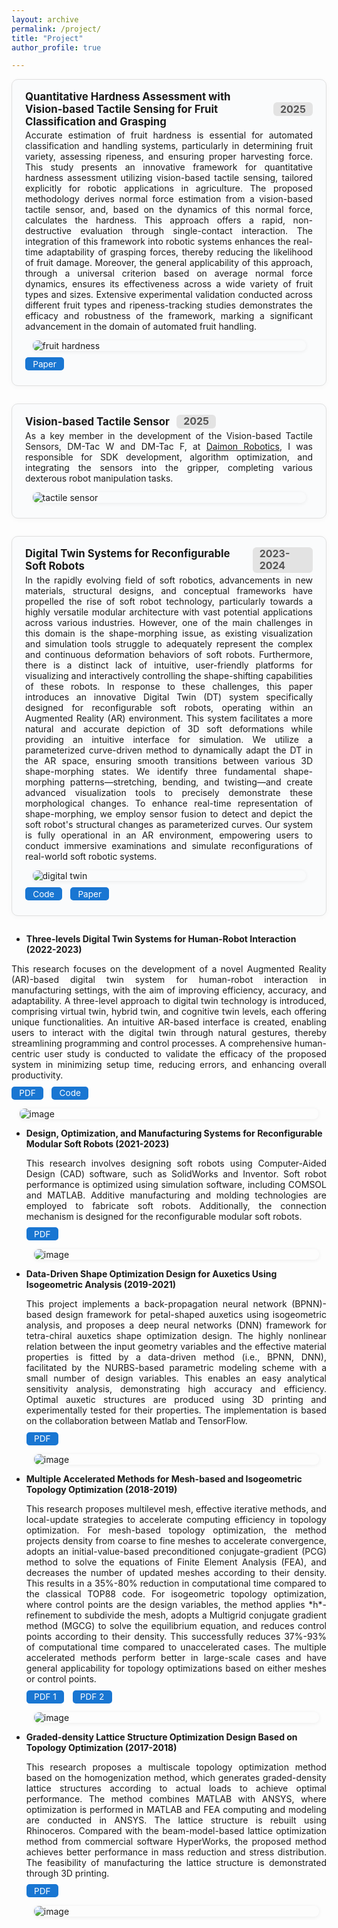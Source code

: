 ```yaml
---
layout: archive
permalink: /project/
title: "Project"
author_profile: true

---
```


<style>
.project-card {
  border: 1px solid #e0e0e0;
  border-radius: 10px;
  margin-bottom: 2em;
  padding: 1.2em 1.5em 1.2em 1.5em;
  background: #fafbfc;
  box-shadow: 0 2px 8px 0 rgba(0,0,0,0.03);
}
.project-title {
  font-size: 1.2em;
  font-weight: bold;
  margin-bottom: 0.2em;
  display: flex;
  align-items: center;
}
.project-badge {
  background: #e3e3e3;
  color: #555;
  border-radius: 6px;
  padding: 0.1em 0.7em;
  font-size: 0.95em;
  margin-left: 0.7em;
}
.project-links {
  margin: 0.7em 0 0.5em 0;
}
.project-link-btn {
  display: inline-block;
  background: #1976d2;
  color: #fff !important;
  border-radius: 5px;
  padding: 0.18em 0.9em;
  margin-right: 0.7em;
  font-size: 0.97em;
  text-decoration: none;
  transition: background 0.2s;
}
.project-link-btn:hover {
  background: #1256a0;
}
.project-img {
  display: block;
  margin: 1em auto 0.5em auto;
  max-width: 95%;
  border-radius: 8px;
  box-shadow: 0 1px 6px 0 rgba(0,0,0,0.07);
}
</style>

<div class="project-card">
  <div class="project-title">Quantitative Hardness Assessment with Vision-based Tactile Sensing for Fruit Classification and Grasping <span class="project-badge">2025</span></div>
  <div style="text-align:justify;">
    Accurate estimation of fruit hardness is essential for automated classification and handling systems, particularly in determining fruit variety, assessing ripeness, and ensuring proper harvesting force. This study presents an innovative framework for quantitative hardness assessment utilizing vision-based tactile sensing, tailored explicitly for robotic applications in agriculture. The proposed methodology derives normal force estimation from a vision-based tactile sensor, and, based on the dynamics of this normal force, calculates the hardness. This approach offers a rapid, non-destructive evaluation through single-contact interaction. The integration of this framework into robotic systems enhances the real-time adaptability of grasping forces, thereby reducing the likelihood of fruit damage. Moreover, the general applicability of this approach, through a universal criterion based on average normal force dynamics, ensures its effectiveness across a wide variety of fruit types and sizes. Extensive experimental validation conducted across different fruit types and ripeness-tracking studies demonstrates the efficacy and robustness of the framework, marking a significant advancement in the domain of automated fruit handling.
  </div>
  <img class="project-img" src="https://github.com/user-attachments/assets/3660a1a6-2579-4ff7-9b55-a6bba432673b" alt="fruit hardness" />
  <div class="project-links">
    <a class="project-link-btn" href="https://arxiv.org/abs/2505.05725" target="_blank">Paper</a>
  </div>
</div>


<div class="project-card">
  <div class="project-title">Vision-based Tactile Sensor <span class="project-badge">2025</span></div>
  <div style="text-align:justify;">
    As a key member in the development of the Vision-based Tactile Sensors, DM-Tac W and DM-Tac F, at <a href="https://www.dmrobot.com/en/" target="_blank">Daimon Robotics</a>, I was responsible for SDK development, algorithm optimization, and integrating the sensors into the gripper, completing various dexterous robot manipulation tasks.
  </div>
  <img class="project-img" src="https://github.com/user-attachments/assets/12d43909-cf20-4e0a-a7c8-4c88c70910ec" alt="tactile sensor" />
</div>

  

<div class="project-card">
  <div class="project-title">Digital Twin Systems for Reconfigurable Soft Robots <span class="project-badge">2023-2024</span></div>
  <div style="text-align:justify;">
    In the rapidly evolving field of soft robotics, advancements in new materials, structural designs, and conceptual frameworks have propelled the rise of soft robot technology, particularly towards a highly versatile modular architecture with vast potential applications across various industries. However, one of the main challenges in this domain is the shape-morphing issue, as existing visualization and simulation tools struggle to adequately represent the complex and continuous deformation behaviors of soft robots. Furthermore, there is a distinct lack of intuitive, user-friendly platforms for visualizing and interactively controlling the shape-shifting capabilities of these robots. In response to these challenges, this paper introduces an innovative Digital Twin (DT) system specifically designed for reconfigurable soft robots, operating within an Augmented Reality (AR) environment. This system facilitates a more natural and accurate depiction of 3D soft deformations while providing an intuitive interface for simulation. We utilize a parameterized curve-driven method to dynamically adapt the DT in the AR space, ensuring smooth transitions between various 3D shape-morphing states. We identify three fundamental shape-morphing patterns—stretching, bending, and twisting—and create advanced visualization tools to precisely demonstrate these morphological changes. To enhance real-time representation of shape-morphing, we employ sensor fusion to detect and depict the soft robot's structural changes as parameterized curves. Our system is fully operational in an AR environment, empowering users to conduct immersive examinations and simulate reconfigurations of real-world soft robotic systems.
  </div>
  <img class="project-img" src="https://github.com/user-attachments/assets/cf3e018d-424c-4e68-8caa-55c696a89710" alt="digital twin" />
  <div class="project-links">
    <a class="project-link-btn" href="https://github.com/yuanzero/DT-Reconfigurable-Soft-Robot/tree/master" target="_blank">Code</a>
    <a class="project-link-btn" href="https://www.sciencedirect.com/science/article/pii/S0166361525000508" target="_blank">Paper</a>
  </div>
</div>


- **Three-levels Digital Twin Systems for Human-Robot Interaction (2022-2023)**

 <div style="text-align: justify">
  This research focuses on the development of a novel Augmented Reality (AR)-based digital twin system for human-robot interaction in manufacturing settings, with the aim of improving efficiency, accuracy, and adaptability. A three-level approach to digital twin technology is introduced, comprising virtual twin, hybrid twin, and cognitive twin levels, each offering unique functionalities. An intuitive AR-based interface is created, enabling users to interact with the digital twin through natural gestures, thereby streamlining programming and control processes. A comprehensive human-centric user study is conducted to validate the efficacy of the proposed system in minimizing setup time, reducing errors, and enhancing overall productivity.
   
  </div>


  <div class="project-links">
    <a class="project-link-btn" href="../../files/s40974-024-00327-7%20(1).pdf" target="_blank">PDF</a>
    <a class="project-link-btn" href="https://github.com/yuanzero/MR-Human-Robot-Interaction-Hololens2" target="_blank">Code</a>
  </div>
  <img class="project-img" src="https://github.com/user-attachments/assets/65b3a29e-05fd-45bc-9034-52c65106827c" alt="image" />

- **Design, Optimization, and Manufacturing Systems for Reconfigurable Modular Soft Robots (2021-2023)**

   <div style="text-align: justify">
  This research involves designing soft robots using Computer-Aided Design (CAD) software, such as SolidWorks and Inventor. Soft robot performance is optimized using simulation software, including COMSOL and MATLAB. Additive manufacturing and molding technologies are employed to fabricate soft robots. Additionally, the connection mechanism is designed for the reconfigurable modular soft robots.
     
  </div>


  <div class="project-links">
    <a class="project-link-btn" href="../../files/CAD_20(6)_2023_1141-1153%20(1).pdf" target="_blank">PDF</a>
  </div>
  <img class="project-img" src="https://github.com/user-attachments/assets/cac57803-c525-4245-a089-5aa951f58cd1" alt="image" />

  
- **Data-Driven Shape Optimization Design for Auxetics Using Isogeometric Analysis (2019-2021)**

   <div style="text-align: justify">
  This project implements a back-propagation neural network (BPNN)-based design framework for petal-shaped auxetics using isogeometric analysis, and proposes a deep neural networks (DNN) framework for tetra-chiral auxetics shape optimization design. The highly nonlinear relation between the input geometry variables and the effective material properties is fitted by a data-driven method (i.e., BPNN, DNN), facilitated by the NURBS-based parametric modeling scheme with a small number of design variables. This enables an easy analytical sensitivity analysis, demonstrating high accuracy and efficiency. Optimal auxetic structures are produced using 3D printing and experimentally tested for their properties. The implementation is based on the collaboration between Matlab and TensorFlow.

  </div>
  

  <div class="project-links">
    <a class="project-link-btn" href="../../files/Liao 等。 - 2022 - Deep-learning-based isogeometric inverse design fo.pdf" target="_blank">PDF</a>
  </div>
  <img class="project-img" src="https://github.com/user-attachments/assets/0a9be658-006d-4ecf-9763-0bf8fa5e8d29" alt="image" />


- **Multiple Accelerated Methods for Mesh-based and Isogeometric Topology Optimization (2018-2019)**

  <div style="text-align: justify">
  This research proposes multilevel mesh, effective iterative methods, and local-update strategies to accelerate computing efficiency in topology optimization. For mesh-based topology optimization, the method projects density from coarse to fine meshes to accelerate convergence, adopts an initial-value-based preconditioned conjugate-gradient (PCG) method to solve the equations of Finite Element Analysis (FEA), and decreases the number of updated meshes according to their density. This results in a 35%-80% reduction in computational time compared to the classical TOP88 code. For isogeometric topology optimization, where control points are the design variables, the method applies *h*-refinement to subdivide the mesh, adopts a Multigrid conjugate gradient method (MGCG) to solve the equilibrium equation, and reduces control points according to their density. This successfully reduces 37%-93% of computational time compared to unaccelerated cases. The multiple accelerated methods perform better in large-scale cases and have general applicability for topology optimizations based on either meshes or control points.

  </div>


  <div class="project-links">
    <a class="project-link-btn" href="../../files/Liao 等。 - 2019 - A triple acceleration method for topology optimiza.pdf" target="_blank">PDF 1</a>
    <a class="project-link-btn" href="../../files/Wang 等。 - 2020 - An efficient isogeometric topology optimization us.pdf" target="_blank">PDF 2</a>
  </div>
  <img class="project-img" src="https://github.com/user-attachments/assets/217c9091-8008-496c-9bbe-a8622a355caf" alt="image" />



- **Graded-density Lattice Structure Optimization Design Based on Topology Optimization (2017-2018)**

  <div style="text-align: justify">
  This research proposes a multiscale topology optimization method based on the homogenization method, which generates graded-density lattice structures according to actual loads to achieve optimal performance. The method combines MATLAB with ANSYS, where optimization is performed in MATLAB and FEA computing and modeling are conducted in ANSYS. The lattice structure is rebuilt using Rhinoceros. Compared with the beam-model-based lattice optimization method from commercial software HyperWorks, the proposed method achieves better performance in mass reduction and stress distribution. The feasibility of manufacturing the lattice structure is demonstrated through 3D printing.
  
  </div>


  <div class="project-links">
    <a class="project-link-btn" href="../../files/Liao - 2019 - Graded-density Lattice Structure Optimization Desi.pdf" target="_blank">PDF</a>
  </div>
  <img class="project-img" src="https://github.com/user-attachments/assets/9586c63b-2e20-48eb-96da-926c93dc436e" alt="image" />
